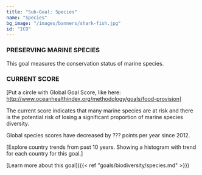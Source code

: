 ```yaml
---
title: "Sub-Goal: Species"
name: "Species"
bg_image: "/images/banners/shark-fish.jpg"
id: "ICO"
---
```


### PRESERVING MARINE SPECIES

This goal measures the conservation status of marine species. 

### CURRENT SCORE

[Put a circle with Global Goal Score, like here: http://www.oceanhealthindex.org/methodology/goals/food-provision]

The current score indicates that many marine species are at risk and there is the potential risk of losing a significant proportion of marine species diversity.

Global species scores have decreased by ??? points per year since 2012.

[Explore country trends from past 10 years. Showing a histogram with trend for each country for this goal.]



[Learn more about this goal]({{< ref "goals/biodiversity/species.md" >}})